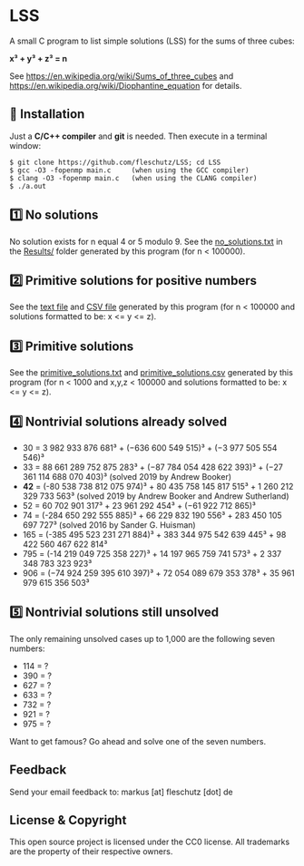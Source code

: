 LSS
===
A small C program to list simple solutions (LSS) for the sums of three cubes:

**x³ + y³ + z³ = n**

See https://en.wikipedia.org/wiki/Sums_of_three_cubes and https://en.wikipedia.org/wiki/Diophantine_equation for details.


🔧 Installation
----------------
Just a **C/C++ compiler** and **git** is needed. Then execute in a terminal window:
```
$ git clone https://github.com/fleschutz/LSS; cd LSS
$ gcc -O3 -fopenmp main.c     (when using the GCC compiler)
$ clang -O3 -fopenmp main.c   (when using the CLANG compiler)
$ ./a.out 
```

1️⃣ No solutions
----------------
No solution exists for n equal 4 or 5 modulo 9. See the [no_solutions.txt](Results/no_solutions.txt) in the [Results/](Results/) folder generated by this program (for n < 100000).


2️⃣ Primitive solutions for positive numbers
--------------------------------------------
See the [text file](Results/primitive_solutions_for_positive_numbers.txt) and [CSV file](Results/primitive_solutions_for_positive_numbers.csv) generated by this program (for n < 100000 and solutions formatted to be: x <= y <= z).


3️⃣ Primitive solutions
-----------------------
See the [primitive_solutions.txt](Results/primitive_solutions.txt) and [primitive_solutions.csv](Results/primitive_solutions.csv) generated by this program (for n < 1000 and x,y,z < 100000 and solutions formatted to be: x <= y <= z).


4️⃣ Nontrivial solutions already solved
---------------------------------------
* 30 = 3 982 933 876 681³ + (−636 600 549 515)³ + (−3 977 505 554 546)³
* 33 = 88 661 289 752 875 283³ + (−87 784 054 428 622 393)³ + (−27 361 114 688 070 403)³   (solved 2019 by Andrew Booker)
* **42** = (-80 538 738 812 075 974)³ + 80 435 758 145 817 515³ + 1 260 212 329 733 563³  (solved 2019 by Andrew Booker and Andrew Sutherland)
* 52 = 60 702 901 317³ + 23 961 292 454³ + (−61 922 712 865)³
* 74 = (-284 650 292 555 885)³ + 66 229 832 190 556³ + 283 450 105 697 727³     (solved 2016 by Sander G. Huisman)
* 165 = (-385 495 523 231 271 884)³ + 383 344 975 542 639 445³ + 98 422 560 467 622 814³
* 795 = (-14 219 049 725 358 227)³ + 14 197 965 759 741 573³ + 2 337 348 783 323 923³
* 906 = (−74 924 259 395 610 397)³ + 72 054 089 679 353 378³ + 35 961 979 615 356 503³


5️⃣ Nontrivial solutions still unsolved
---------------------------------------
The only remaining unsolved cases up to 1,000 are the following seven numbers:

* 114 = ?
* 390 = ?
* 627 = ?
* 633 = ?
* 732 = ?
* 921 = ?
* 975 = ?

Want to get famous? Go ahead and solve one of the seven numbers.

Feedback
--------
Send your email feedback to: markus [at] fleschutz [dot] de


License & Copyright
-------------------
This open source project is licensed under the CC0 license. All trademarks are the property of their respective owners.
